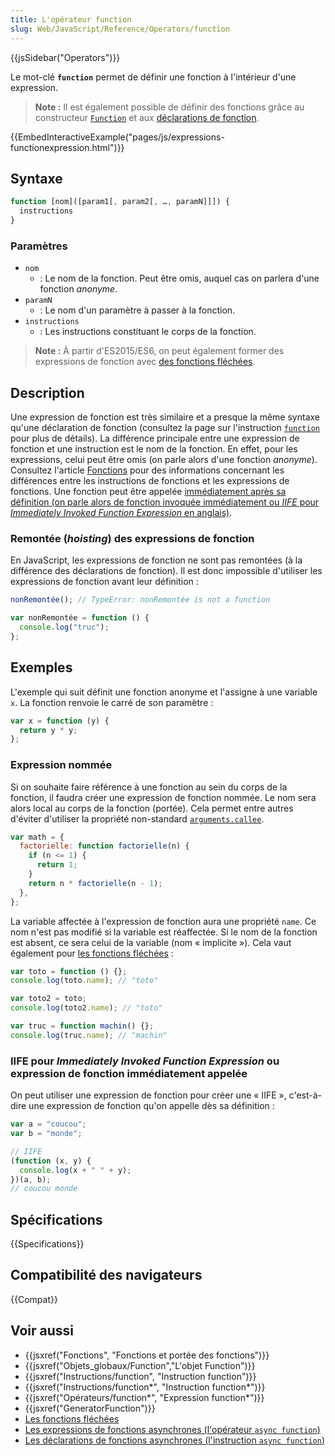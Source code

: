 ```yaml
---
title: L'opérateur function
slug: Web/JavaScript/Reference/Operators/function
---
```


{{jsSidebar("Operators")}}

Le mot-clé **`function`** permet de définir une fonction à l'intérieur d'une expression.

> **Note :** Il est également possible de définir des fonctions grâce au constructeur [`Function`](/fr/docs/Web/JavaScript/Reference/Objets_globaux/Function) et aux [déclarations de fonction](/fr/docs/Web/JavaScript/Reference/Instructions/function).

{{EmbedInteractiveExample("pages/js/expressions-functionexpression.html")}}

## Syntaxe

```js
function [nom]([param1[, param2[, …, paramN]]]) {
  instructions
}
```

### Paramètres

- `nom`
  - : Le nom de la fonction. Peut être omis, auquel cas on parlera d'une fonction _anonyme_.
- `paramN`
  - : Le nom d'un paramètre à passer à la fonction.
- `instructions`
  - : Les instructions constituant le corps de la fonction.

> **Note :** À partir d'ES2015/ES6, on peut également former des expressions de fonction avec [des fonctions fléchées](/fr/docs/Web/JavaScript/Reference/Fonctions/Fonctions_fléchées).

## Description

Une expression de fonction est très similaire et a presque la même syntaxe qu'une déclaration de fonction (consultez la page sur l'instruction [`function`](/fr/docs/Web/JavaScript/Reference/Instructions/function) pour plus de détails). La différence principale entre une expression de fonction et une instruction est le nom de la fonction. En effet, pour les expressions, celui peut être omis (on parle alors d'une fonction _anonyme_). Consultez l'article [Fonctions](/fr/docs/Web/JavaScript/Guide/Fonctions) pour des informations concernant les différences entre les instructions de fonctions et les expressions de fonctions. Une fonction peut être appelée [immédiatement après sa définition (on parle alors de fonction invoquée immédiatement ou _IIFE_ pour _Immediately Invoked Function Expression_ en anglais)](/fr/docs/Glossaire/IIFE).

### Remontée (_hoisting_) des expressions de fonction

En JavaScript, les expressions de fonction ne sont pas remontées (à la différence des déclarations de fonction). Il est donc impossible d'utiliser les expressions de fonction avant leur définition :

```js
nonRemontée(); // TypeError: nonRemontée is not a function

var nonRemontée = function () {
  console.log("truc");
};
```

## Exemples

L'exemple qui suit définit une fonction anonyme et l'assigne à une variable `x`. La fonction renvoie le carré de son paramètre :

```js
var x = function (y) {
  return y * y;
};
```

### Expression nommée

Si on souhaite faire référence à une fonction au sein du corps de la fonction, il faudra créer une expression de fonction nommée. Le nom sera alors local au corps de la fonction (portée). Cela permet entre autres d'éviter d'utiliser la propriété non-standard [`arguments.callee`](/fr/docs/Web/JavaScript/Reference/Fonctions/arguments/callee).

```js
var math = {
  factorielle: function factorielle(n) {
    if (n <= 1) {
      return 1;
    }
    return n * factorielle(n - 1);
  },
};
```

La variable affectée à l'expression de fonction aura une propriété `name`. Ce nom n'est pas modifié si la variable est réaffectée. Si le nom de la fonction est absent, ce sera celui de la variable (nom « implicite »). Cela vaut également pour [les fonctions fléchées](/fr/docs/Web/JavaScript/Reference/Fonctions/Fonctions_fléchées) :

```js
var toto = function () {};
console.log(toto.name); // "toto"

var toto2 = toto;
console.log(toto2.name); // "toto"

var truc = function machin() {};
console.log(truc.name); // "machin"
```

### IIFE pour _Immediately Invoked Function Expression_ ou expression de fonction immédiatement appelée

On peut utiliser une expression de fonction pour créer une « IIFE », c'est-à-dire une expression de fonction qu'on appelle dès sa définition :

```js
var a = "coucou";
var b = "monde";

// IIFE
(function (x, y) {
  console.log(x + " " + y);
})(a, b);
// coucou monde
```

## Spécifications

{{Specifications}}

## Compatibilité des navigateurs

{{Compat}}

## Voir aussi

- {{jsxref("Fonctions", "Fonctions et portée des fonctions")}}
- {{jsxref("Objets_globaux/Function","L'objet Function")}}
- {{jsxref("Instructions/function", "Instruction function")}}
- {{jsxref("Instructions/function*", "Instruction function*")}}
- {{jsxref("Opérateurs/function*", "Expression function*")}}
- {{jsxref("GeneratorFunction")}}
- [Les fonctions fléchées](/fr/docs/Web/JavaScript/Reference/Fonctions/Fonctions_fléchées)
- [Les expressions de fonctions asynchrones (l'opérateur `async function`)](/fr/docs/Web/JavaScript/Reference/Opérateurs/async_function)
- [Les déclarations de fonctions asynchrones (l'instruction `async function`)](/fr/docs/Web/JavaScript/Reference/Instructions/async_function)
